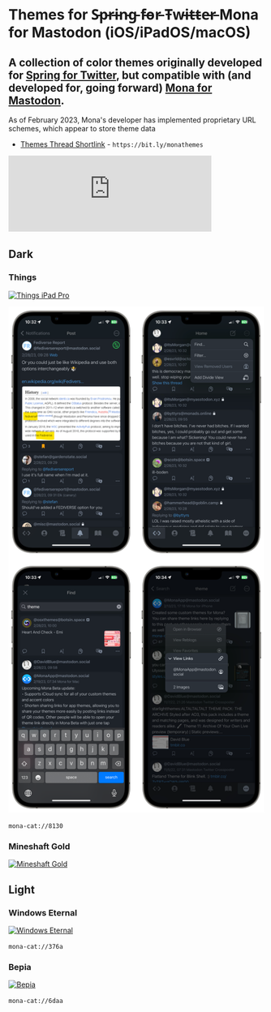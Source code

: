 # Themes for S̵p̵r̵i̵n̵g̵ f̵o̵r̵ T̵w̵i̵t̵t̵e̵r̵ Mona for Mastodon (iOS/iPadOS/macOS)

## A collection of color themes originally developed for [Spring for Twitter](https://apps.apple.com/us/app/spring-for-twitter/id1508706541), but compatible with (and developed for, going forward) [**Mona for Mastodon**](https://mastodon.social/@MonaApp).

As of February 2023, Mona's developer has implemented proprietary URL schemes, which appear to store theme data

- [Themes Thread Shortlink](https://bit.ly/monathemes) - `https://bit.ly/monathemes` 

<iframe src="https://mastodon.social/@MonaApp/109859984571889210/embed" class="mastodon-embed" style="max-width: 100%; border: 0" width="400" allowfullscreen="allowfullscreen"></iframe><script src="https://static-cdn.mastodon.social/embed.js" async="async"></script>

## Dark

### Things

[![Things iPad Pro](screens/thingsipadpro.png)](mona-cat://8130)

[![Things iPhone 12 Pro Max](screens/thingsiphone12promax.png)](mona-cat://8130)

`mona-cat://8130`

### Mineshaft Gold

[![Mineshaft Gold](screens/mineshaftgold.png)](https://davidblue.wtf/springshaft)

## Light

### Windows Eternal

[![Windows Eternal](screens/windowseternal.png)](mona-cat://376a)

`mona-cat://376a`

### Bepia

[![Bepia](screens/bepia.png)](mona-cat://6daa)

`mona-cat://6daa`